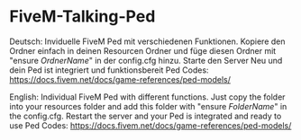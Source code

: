 # FiveM-Talking-Ped

Deutsch:
Inviduelle FiveM Ped mit verschiedenen Funktionen.
Kopiere den Ordner einfach in deinen Resourcen Ordner und füge diesen Ordner mit "ensure *OrdnerName*" in der config.cfg hinzu.
Starte den Server Neu und dein Ped ist integriert und funktionsbereit
Ped Codes: https://docs.fivem.net/docs/game-references/ped-models/


English:
Individual FiveM Ped with different functions.
Just copy the folder into your resources folder and add this folder with "ensure *FolderName*" in the config.cfg.
Restart the server and your Ped is integrated and ready to use
Ped Codes: https://docs.fivem.net/docs/game-references/ped-models/
